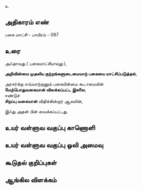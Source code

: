 உ


## அதிகாரம் எண்

பகை மாட்சி - பாயிரம் - 087 	
## உரை

அஃதாவது _( பகைமாட்சியாவது )_,  

**அறிவின்மை முதலிய குற்றங்களுடைமையாற் பகையை மாட்சிப்படுத்தல்**,  

அரசர்க்கு எவ்வாற்றானும் பகையின்மை கூடாமையின்  
**மேற்பொதுவகையான் விலக்கப்பட்ட இகலை**,  
ஈண்டுச்  
**சிறப்பு வகையான்** விதிக்கின்றார் ஆகலின்,  

இஃது அதன் பின் வைக்கப்பட்டது.


## உயர் வள்ளுவ வகுப்பு காணொளி


## உயர் வள்ளுவ வகுப்பு ஒலி அமைவு 


## கூடுதல் குறிப்புகள்


## ஆங்கில விளக்கம்

